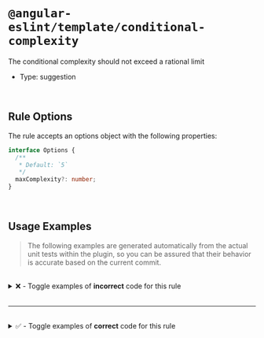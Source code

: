 <!--

  DO NOT EDIT.

  This markdown file was autogenerated using a mixture of the following files as the source of truth for its data:
  - ../../src/rules/conditional-complexity.ts
  - ../../tests/rules/conditional-complexity/cases.ts

  In order to update this file, it is therefore those files which need to be updated, as well as potentially the generator script:
  - ../../../../tools/scripts/generate-rule-docs.ts

-->

<br>

# `@angular-eslint/template/conditional-complexity`

The conditional complexity should not exceed a rational limit

- Type: suggestion

<br>

## Rule Options

The rule accepts an options object with the following properties:

```ts
interface Options {
  /**
   * Default: `5`
   */
  maxComplexity?: number;
}

```

<br>

## Usage Examples

> The following examples are generated automatically from the actual unit tests within the plugin, so you can be assured that their behavior is accurate based on the current commit.

<br>

<details>
<summary>❌ - Toggle examples of <strong>incorrect</strong> code for this rule</summary>

<br>

#### Default Config

```json
{
  "rules": {
    "@angular-eslint/template/conditional-complexity": [
      "error"
    ]
  }
}
```

<br>

#### ❌ Invalid Code

```html
<div *ngIf="a === '3' || (b === '3' && c.d !== '1' && e.f !== '6' && q !== g)">
            ~~~~~~~~~~~~~~~~~~~~~~~~~~~~~~~~~~~~~~~~~~~~~~~~~~~~~~~~~~~~~~~~~
  Content
</div>
```

<br>

---

<br>

#### Custom Config

```json
{
  "rules": {
    "@angular-eslint/template/conditional-complexity": [
      "error",
      {
        "maxComplexity": 3
      }
    ]
  }
}
```

<br>

#### ❌ Invalid Code

```html
<ng-container *ngIf="control && control.invalid && (control.touched || (showOnDirty && control.dirty))">
                     ~~~~~~~~~~~~~~~~~~~~~~~~~~~~~~~~~~~~~~~~~~~~~~~~~~~~~~~~~~~~~~~~~~~~~~~~~~~~~~~~~
  Content
</ng-container>
```

<br>

---

<br>

#### Custom Config

```json
{
  "rules": {
    "@angular-eslint/template/conditional-complexity": [
      "error",
      {
        "maxComplexity": 2
      }
    ]
  }
}
```

<br>

#### ❌ Invalid Code

```html
<ng-container *ngIf="control && control.invalid && (control.touched || (showOnDirty && control.dirty)) && control.errors | keys as errorKeys">
                     ~~~~~~~~~~~~~~~~~~~~~~~~~~~~~~~~~~~~~~~~~~~~~~~~~~~~~~~~~~~~~~~~~~~~~~~~~~~~~~~~~~~~~~~~~~~~~~~~~~~~~~~~~~
  {{ errorKeys }}
</ng-container>
```

<br>

---

<br>

#### Default Config

```json
{
  "rules": {
    "@angular-eslint/template/conditional-complexity": [
      "error"
    ]
  }
}
```

<br>

#### ❌ Invalid Code

```html
<div [class.px-4]="a <= b || (b > c && c >= d && d < e)">
                   ~~~~~~~~~~~~~~~~~~~~~~~~~~~~~~~~~~~~
  Content
</div>
```

<br>

---

<br>

#### Default Config

```json
{
  "rules": {
    "@angular-eslint/template/conditional-complexity": [
      "error"
    ]
  }
}
```

<br>

#### ❌ Invalid Code

```html
<div [class.my-2]="a === 'x' ? v === c : b === 3 ? 0 : c > 3 && d === 9 ? 9 : 'xa'">
                   ~~~~~~~~~~~~~~~~~~~~~~~~~~~~~~~~~~~~~~~~~~~~~~~~~~~~~~~~~~~~~~~
  Content
</div>
```

<br>

---

<br>

#### Default Config

```json
{
  "rules": {
    "@angular-eslint/template/conditional-complexity": [
      "error"
    ]
  }
}
```

<br>

#### ❌ Invalid Code

```html
{{ test.xyz }} {{ ab > 2 && cd === 9 && control?.invalid && (control.touched || (showOnDirty && control.dirty)) ? 'some value' : 'another value' }} {{ control.touched }}
                  ~~~~~~~~~~~~~~~~~~~~~~~~~~~~~~~~~~~~~~~~~~~~~~~~~~~~~~~~~~~~~~~~~~~~~~~~~~~~~~~~~~~~~~~~~~~~~~~~~~~~~~~~~~~~~~~~~~~~~~~~~~~~~~
```

<br>

---

<br>

#### Custom Config

```json
{
  "rules": {
    "@angular-eslint/template/conditional-complexity": [
      "error",
      {
        "maxComplexity": 3
      }
    ]
  }
}
```

<br>

#### ❌ Invalid Code

```html
<ng-container
  *ngIf="(control | isDefined) && control.invalid && (control.touched || (showOnDirty && control.dirty))">
         ~~~~~~~~~~~~~~~~~~~~~~~~~~~~~~~~~~~~~~~~~~~~~~~~~~~~~~~~~~~~~~~~~~~~~~~~~~~~~~~~~~~~~~~~~~~~~~~
  Content
</ng-container>
```

</details>

<br>

---

<br>

<details>
<summary>✅ - Toggle examples of <strong>correct</strong> code for this rule</summary>

<br>

#### Default Config

```json
{
  "rules": {
    "@angular-eslint/template/conditional-complexity": [
      "error"
    ]
  }
}
```

<br>

#### ✅ Valid Code

```html
<div *ngIf="a === '1' || b === '2' && c.d !== e">Content</div>
<div *ngIf="isValid; then thenTemplateRef; else elseTemplateRef">Content</div>
<ng-template #thenTemplateRef>thenTemplateRef</ng-template>
<ng-template #elseTemplateRef>elseTemplateRef</ng-template>
<div [class.mw-100]="test === 7"></div>
<div [attr.aria-label]="testing === 'ab' ? 'bc' : 'de'"></div>
<div [attr.custom-attr]="'test345' | appPipe"></div>
```

<br>

---

<br>

#### Default Config

```json
{
  "rules": {
    "@angular-eslint/template/conditional-complexity": [
      "error"
    ]
  }
}
```

<br>

#### ✅ Valid Code

```html
<div class="col" id="one-two-three-four-five-six-seven-eight-{{9}}"></div>
```

<br>

---

<br>

#### Custom Config

```json
{
  "rules": {
    "@angular-eslint/template/conditional-complexity": [
      "error",
      {
        "maxComplexity": 9
      }
    ]
  }
}
```

<br>

#### ✅ Valid Code

```html
<div *ngIf="a === '3' || (b === '3' && c.d !== '1' && e.f !== '6' && q !== g)">
  Content
</div>
```

</details>

<br>
